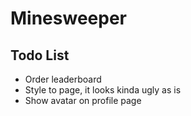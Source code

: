 # Minesweeper

## Todo List
- Order leaderboard
- Style to page, it looks kinda ugly as is
- Show avatar on profile page
